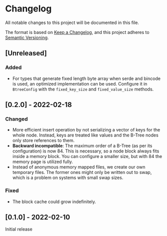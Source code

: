 # Changelog
All notable changes to this project will be documented in this file.

The format is based on [Keep a Changelog](https://keepachangelog.com/en/1.0.0/),
and this project adheres to [Semantic Versioning](https://semver.org/spec/v2.0.0.html).

## [Unreleased]

### Added

- For types that generate fixed length byte array when serde and bincode is used, 
  an optimized implementation can be used. Configure it in `BtreeConfig` 
  with the `fixed_key_size` and `fixed_value_size` methods.


## [0.2.0] - 2022-02-18

### Changed

- More efficient insert operation by not serializing a vector of keys for the whole node.
  Instead, keys are treated like values and the B-Tree nodes only store references to them.
- **Backward incompatible**: The maximum order of a B-Tree (as per its configuration) is now
  84. This is necessary, so a node block always fits inside a memory block. You can configure
  a smaller size, but with 84 the memory page is utilized fully.
- Instead of anonymous memory mapped files, we create our own temporary files. 
  The former ones might only be written out to swap, which is a problem on
  systems with small swap sizes.

### Fixed

- The block cache could grow indefinitely.

## [0.1.0] - 2022-02-10

Initial release